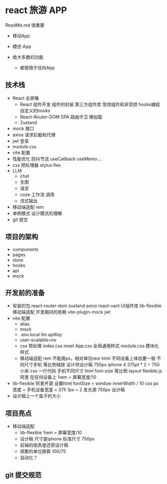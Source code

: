 # react 旅游 APP
ReadMe.md 很重要
- 移动App 
- 模仿 App

- 绝大多数的功能
    - 都使用于任何App

## 技术栈

- React 全家桶
  - React 组件开发
    组件的封装
    第三方组件库
    受控组件和非受控
    hooks编程 自定义的hooks
  - React-Router-DOM
        SPA
        路由守卫
        懒加载
  - Zustand
- mock 接口
- axios 请求拦截和代理
- jwt 登录
- module css
- vite 配置
- 性能优化
  防抖节流
  useCallback useMemo....
- css 预处理器 stylus
    flex
- LLM
    - chat
    - 生图
    - 语言
    - coze 工作流 调用
    - 流式输出
- 移动端适配
    rem 
- 单例模式  设计模式的理解
- git 提交

## 项目的架构
- components
- pages
- store
- hooks
- api
- mock

## 开发前的准备
- 安装的包 
    react-router-dom
    zustand 
    axios
    react-vant  UI组件库
    lib-flexible    移动端适配 
    开发期间的依赖
    vite-plugin-mock
    jwt
- vite 配置
    - alias
    - mock
    - .env.local
    llm apiKey 
    - user-scalable=no
    - css 预处理
        index.css reset
        App.css 全局通用样式
        module.css 模块化样式
    - 移动端适配 rem
        不能用px，相对单位rem html
        不同设备上体验要一致
        不同尺寸手机 等比例缩放
        设计师设计稿 750px iphone 4 375pt * 2 = 750
        小米 
        css 一行代码 手机不同尺寸 html font-size 等比例
        layout
        flexible.js 阿里 在任何设备上
        1rem = 屏幕宽度/10
- lib-flexible
    阿里开源
    设置html fontSize = window
    innerWidth / 10
    css px 宽度 = 手机设备宽度 = 375
    1px = 2 发光源
    750px 设计稿
- 设计稿上一个盒子的大小

## 项目亮点
- 移动端适配
    - lib-flexible 1rem = 屏幕宽度/10
    - 设计稿 尺寸是iphone 标准尺寸 750px
    - 前端的指责是还原设计稿
    - 频繁的单位换算  100/75
    - 自动化？

## git 提交规范